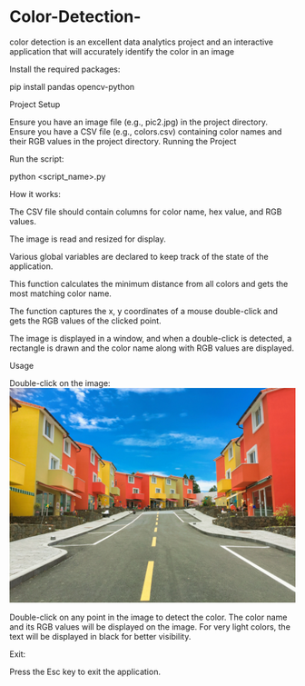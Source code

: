 # Color-Detection-
color detection is an excellent data analytics project and an interactive application that will accurately identify the color in an image

Install the required packages:

pip install pandas opencv-python

Project Setup

Ensure you have an image file (e.g., pic2.jpg) in the project directory.
Ensure you have a CSV file (e.g., colors.csv) containing color names and their RGB values in the project directory.
Running the Project

Run the script:

python <script_name>.py

How it works:

The CSV file should contain columns for color name, hex value, and RGB values.

The image is read and resized for display.

Various global variables are declared to keep track of the state of the application.

This function calculates the minimum distance from all colors and gets the most matching color name.

The function captures the x, y coordinates of a mouse double-click and gets the RGB values of the clicked point.

The image is displayed in a window, and when a double-click is detected, a rectangle is drawn and the color name along with RGB values are displayed.

Usage

Double-click on the image:
![alt text](pic2.jpg)


Double-click on any point in the image to detect the color.
The color name and its RGB values will be displayed on the image.
For very light colors, the text will be displayed in black for better visibility.

Exit:

Press the Esc key to exit the application.
